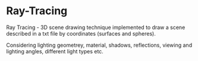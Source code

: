 # Ray-Tracing

Ray Tracing - 3D scene drawing technique implemented to draw a scene described in a txt file by coordinates (surfaces and spheres).

Considering lighting geometrey, material, shadows, reflections, viewing and lighting angles, different light types etc.
